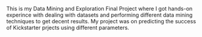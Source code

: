 This is my Data Mining and Exploration Final Project where I got hands-on experince with dealing with datasets and performing different data mining techniques to get decent results. My project was on predicting the success of Kickstarter prjects using different parameters.
